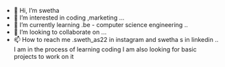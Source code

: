  - 👋 Hi, I’m swetha
- 👀 I’m interested in coding ,marketing ...
- 🌱 I’m currently learning .be - computer science engineering ..
- 💞️ I’m looking to collaborate on ...
- 📫 How to reach me .sweth_as22 in instagram and swetha s  in linkedin ..
I am in the process of learning coding 
I am also looking for basic projects to work on it

<!---
Swethashanmu/Swethashanmu is a ✨ special ✨ repository because its `README.md` (this file) appears on your GitHub profile.
You can click the Preview link to take a look at your changes.
--->
